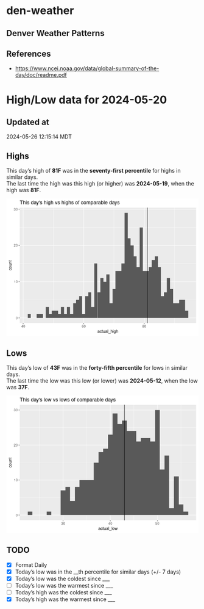 # den-weather


## Denver Weather Patterns

## References

- <https://www.ncei.noaa.gov/data/global-summary-of-the-day/doc/readme.pdf>

# High/Low data for 2024-05-20

## Updated at

2024-05-26 12:15:14 MDT

## Highs

This day’s high of **81F** was in the **seventy-first percentile** for
highs in similar days.  
The last time the high was this high (or higher) was **2024-05-19**,
when the high was **81F**.

![](readme_files/figure-commonmark/unnamed-chunk-4-1.png)

## Lows

This day’s low of **43F** was in the **forty-fifth percentile** for lows
in similar days.  
The last time the low was this low (or lower) was **2024-05-12**, when
the low was **37F**.

![](readme_files/figure-commonmark/unnamed-chunk-6-1.png)

## TODO

- [x] Format Daily
- [x] Today’s low was in the \_\_th percentile for similar days (+/- 7
  days)
- [x] Today’s low was the coldest since \_\_\_
- [ ] Today’s low was the warmest since \_\_\_
- [ ] Today’s high was the coldest since \_\_\_
- [x] Today’s high was the warmest since \_\_\_

